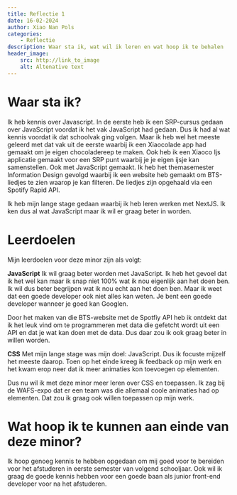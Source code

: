 ```yaml
---  
title: Reflectie 1
date: 16-02-2024
author: Xiao Nan Pols
categories:
    - Reflectie
description: Waar sta ik, wat wil ik leren en wat hoop ik te behalen
header_image:
    src: http://link_to_image
    alt: Altenative text
---
```


# Waar sta ik?
Ik heb kennis over Javascript. In de eerste heb ik een SRP-cursus gedaan over JavaScript voordat ik het vak JavaScript had gedaan. Dus ik had al wat kennis voordat ik dat schoolvak ging volgen. Maar ik heb wel het meeste geleerd met dat vak uit de eerste waarbij ik een Xiaocolade app had gemaakt om je eigen chocoladereep te maken. Ook heb ik een Xiaoco Ijs applicatie gemaakt voor een SRP punt waarbij je je eigen ijsje kan samenstellen. Ook met JavaScript gemaakt. Ik heb het themasemester Information Design gevolgd waarbij ik een website heb gemaakt om BTS-liedjes te zien waarop je kan filteren. De liedjes zijn opgehaald via een Spotify Rapid API. 

Ik heb mijn lange stage gedaan waarbij ik heb leren werken met NextJS. Ik ken dus al wat JavaScript maar ik wil er graag beter in worden. 

# Leerdoelen
Mijn leerdoelen voor deze minor zijn als volgt:

**JavaScript**
Ik wil graag beter worden met JavaScript. Ik heb het gevoel dat ik het wel kan maar ik snap niet 100% wat ik nou eigenlijk aan het doen ben. Ik wil dus beter begrijpen wat ik nou echt aan het doen ben. Maar ik weet dat een goede developer ook niet alles kan weten. Je bent een goede developer wanneer je goed kan Googlen. 

Door het maken van die BTS-website met de Spotfiy API heb ik ontdekt dat ik het leuk vind om te programmeren met data die gefetcht wordt uit een API en dat je wat kan doen met de data. Dus daar zou ik ook graag beter in willen worden.

**CSS**
Met mijn lange stage was mijn doel: JavaScript. Dus ik focuste mijzelf het meeste daarop. Toen op het einde kreeg ik feedback op mijn werk en het kwam erop neer dat ik meer animaties kon toevoegen op elementen. 

Dus nu wil ik met deze minor meer leren over CSS en toepassen. Ik zag bij de WAFS-expo dat er een team was die allemaal coole animaties had op elementen. Dat zou ik graag ook willen toepassen op mijn werk. 

# Wat hoop ik te kunnen aan einde van deze minor?
Ik hoop genoeg kennis te hebben opgedaan om mij goed voor te bereiden voor het afstuderen in eerste semester van volgend schooljaar. Ook wil ik graag de goede kennis hebben voor een goede baan als junior front-end developer voor na het afstuderen. 


